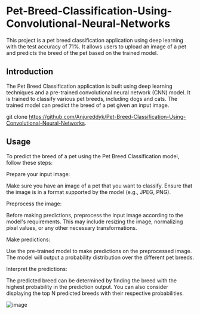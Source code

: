 # Pet-Breed-Classification-Using-Convolutional-Neural-Networks

This project is a pet breed classification application using deep learning with the test accuracy of 71%. It allows users to upload an image of a pet and predicts the breed of the pet based on the trained model.

## Introduction

The Pet Breed Classification application is built using deep learning techniques and a pre-trained convolutional neural network (CNN) model. It is trained to classify various pet breeds, including dogs and cats. The trained model can predict the breed of a pet given an input image.

git clone https://github.com/Anjureddyk/Pet-Breed-Classification-Using-Convolutional-Neural-Networks.
   
## Usage

To predict the breed of a pet using the Pet Breed Classification model, follow these steps:


Prepare your input image:

Make sure you have an image of a pet that you want to classify. Ensure that the image is in a format supported by the model (e.g., JPEG, PNG).

Preprocess the image:

Before making predictions, preprocess the input image according to the model's requirements. This may include resizing the image, normalizing pixel values, or any other necessary transformations.

Make predictions:

Use the pre-trained model to make predictions on the preprocessed image. The model will output a probability distribution over the different pet breeds.

Interpret the predictions:

The predicted breed can be determined by finding the breed with the highest probability in the prediction output. You can also consider displaying the top N predicted breeds with their respective probabilities.


![image](https://github.com/Anjureddyk/Pet-Breed-Classification-Using-Convolutional-Neural-Networks/assets/109125485/d7bf8b5b-4348-4dd8-b578-37aedf42f3aa)
